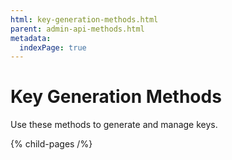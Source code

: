 ```yaml
---
html: key-generation-methods.html
parent: admin-api-methods.html
metadata:
  indexPage: true
---
```

# Key Generation Methods

Use these methods to generate and manage keys.

{% child-pages /%}
